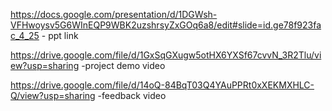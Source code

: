 https://docs.google.com/presentation/d/1DGWsh-VFHwoysv5G6WInEQP9WBK2uzshrsyZxGOq6a8/edit#slide=id.ge78f923fac_4_25  - ppt link

https://drive.google.com/file/d/1GxSqGXugw5otHX6YXSf67cvvN_3R2Tlu/view?usp=sharing  -project demo video

https://drive.google.com/file/d/14oQ-84BqT03Q4YAuPPRt0xXEKMXHLC-Q/view?usp=sharing -feedback video




